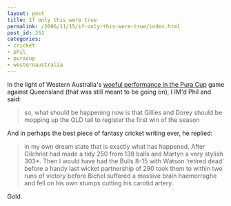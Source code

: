 ```yaml
---
layout: post
title: If only this were true
permalink: /2006/11/15/if-only-this-were-true/index.html
post_id: 251
categories:
- cricket
- phil
- puracup
- westernaustralia
---
```


In the light of Western Australia's <a href="http://content-aus.cricinfo.com/australia/engine/match/251605.html">woeful performance in the Pura Cup</a> game against Queensland (that was still meant to be going on), <span class="caps">I IM</span>'d Phil and said:




> so, what should be happening now is that Gillies and Dorey should be mopping up the <span class="caps">QLD</span> tail to register the first win of the season

And in perhaps the best piece of fantasy cricket writing ever, he replied:




> in my own dream state that is exactly what has happened. After Gilchrist had made a tidy 250 from 138 balls and Martyn a very stylish 303*. Then I would have had the Bulls 8-15 with Watson &#8216;retired dead' before a handy last wicket partnership of 290 took them to within two runs of victory before Bichel suffered a massive brain haemorraghe and fell on his own stumps cutting his carotid artery.


Gold.
